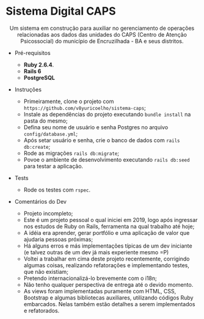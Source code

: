 # Sistema Digital CAPS
<p align="center">Um sistema em construção para auxiliar no gerenciamento de operações relacionadas aos dados das unidades do CAPS (Centro de Atenção Psicossocial) do município de Encruzilhada - BA e seus distritos. </p>

<!--ts-->
  * Pré-requisitos
      * **Ruby 2.6.4**.
      * **Rails 6**
      * **PostgreSQL**

  * Instruções
      * Primeiramente, clone o projeto com `https://github.com/v8yuricoelho/sistema-caps`;
      * Instale as dependências do projeto executando `bundle install` na pasta do mesmo;
      * Defina seu nome de usuário e senha Postgres no arquivo `config/database.yml`;
      * Após setar usuário e senha, crie o banco de dados com `rails db:create`;
      * Rode as migrações `rails db:migrate`;
      * Povoe o ambiente de desenvolvimento executando `rails db:seed` para testar a aplicação.
  
  * Tests
    * Rode os testes com `rspec`.

  * Comentários do Dev
    * Projeto incompleto;
    * Este é um projeto pessoal o qual iniciei em 2019, logo após ingressar nos estudos de Ruby on Rails, ferramenta na qual trabalho até hoje;
    * A idéia era aprender, gerar portfólio e uma aplicação de valor que ajudaria pessoas próximas;
    * Há alguns erros e más implementações típicas de um dev iniciante (e talvez outras de um dev já mais experiente mesmo =P)
    * Voltei a trabalhar em cima deste projeto recentemente, corrigindo algumas coisas, realizando refatorações e implementando testes, que não existiam;
    * Pretendo internacionalizá-lo brevemente com o i18n;
    * Não tenho qualquer perspectiva de entrega até o devido momento.
    * As views foram implementadas puramente com HTML, CSS, Bootstrap e algumas bibliotecas auxiliares, utilizando códigos Ruby embarcados. Nelas também estão detalhes a serem implementados e refatorados.
<!--te-->
